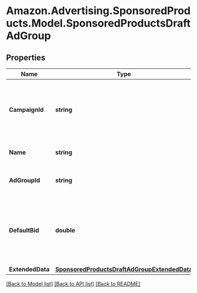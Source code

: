 # Amazon.Advertising.SponsoredProducts.Model.SponsoredProductsDraftAdGroup

## Properties

Name | Type | Description | Notes
------------ | ------------- | ------------- | -------------
**CampaignId** | **string** | The identifier of the campaign to which the keyword is associated. | 
**Name** | **string** | The name of the ad group. | 
**AdGroupId** | **string** | The identifier of the keyword. | 
**DefaultBid** | **double** | A bid value for use when no bid is specified for keywords in the ad group. | 
**ExtendedData** | [**SponsoredProductsDraftAdGroupExtendedData**](SponsoredProductsDraftAdGroupExtendedData.md) |  | [optional] 

[[Back to Model list]](../README.md#documentation-for-models) [[Back to API list]](../README.md#documentation-for-api-endpoints) [[Back to README]](../README.md)

